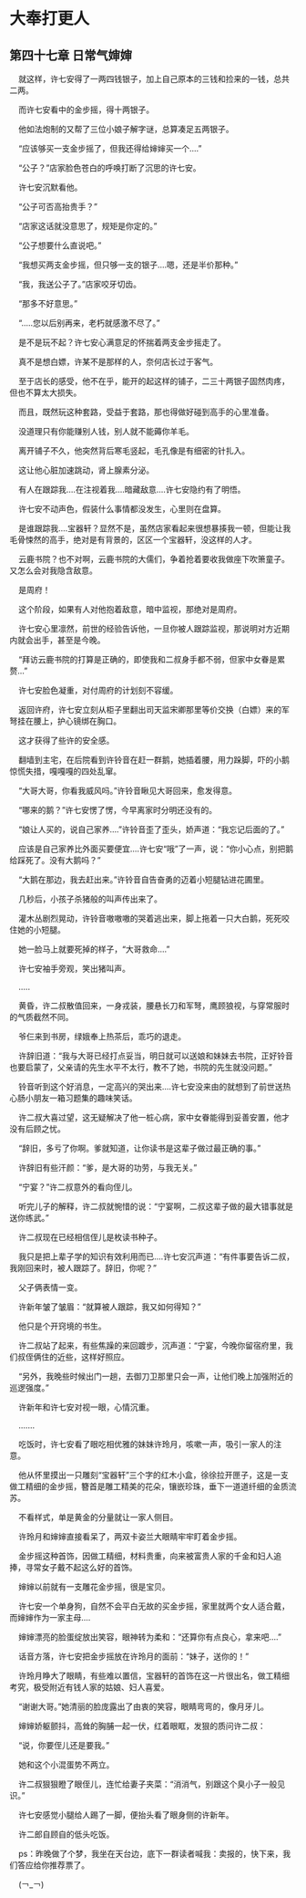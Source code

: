 # 大奉打更人 
 ## 第四十七章 日常气婶婶
     就这样，许七安得了一两四钱银子，加上自己原本的三钱和捡来的一钱，总共二两。

    而许七安看中的金步摇，得十两银子。

    他如法炮制的又帮了三位小娘子解字谜，总算凑足五两银子。

    “应该够买一支金步摇了，但我还得给婶婶买一个....”

    “公子？”店家脸色苍白的呼唤打断了沉思的许七安。

    许七安沉默看他。

    “公子可否高抬贵手？”

    “店家这话就没意思了，规矩是你定的。”

    “公子想要什么直说吧。”

    “我想买两支金步摇，但只够一支的银子....嗯，还是半价那种。”

    “我，我送公子了。”店家咬牙切齿。

    “那多不好意思。”

    “.....您以后别再来，老朽就感激不尽了。”

    是不是玩不起？许七安心满意足的怀揣着两支金步摇走了。

    真不是想白嫖，许某不是那样的人，奈何店长过于客气。

    至于店长的感受，他不在乎，能开的起这样的铺子，二三十两银子固然肉疼，但也不算太大损失。

    而且，既然玩这种套路，受益于套路，那也得做好碰到高手的心里准备。

    没道理只有你能赚别人钱，别人就不能薅你羊毛。

    离开铺子不久，他突然背后寒毛竖起，毛孔像是有细密的针扎入。

    这让他心脏加速跳动，肾上腺素分泌。

    有人在跟踪我....在注视着我....暗藏敌意....许七安隐约有了明悟。

    许七安不动声色，假装什么事情都没发生，心里则在盘算。

    是谁跟踪我....宝器轩？显然不是，虽然店家看起来很想暴揍我一顿，但能让我毛骨悚然的高手，绝对是有背景的，区区一个宝器轩，没这样的人才。

    云鹿书院？也不对啊，云鹿书院的大儒们，争着抢着要收我做座下吹箫童子。又怎么会对我隐含敌意。

    是周府！

    这个阶段，如果有人对他抱着敌意，暗中监视，那绝对是周府。

    许七安心里凛然，前世的经验告诉他，一旦你被人跟踪监视，那说明对方近期内就会出手，甚至是今晚。

    “拜访云鹿书院的打算是正确的，即使我和二叔身手都不弱，但家中女眷是累赘...”

    许七安脸色凝重，对付周府的计划刻不容缓。

    返回许府，许七安立刻从柜子里翻出司天监宋卿那里等价交换（白嫖）来的军弩挂在腰上，护心镜绑在胸口。

    这才获得了些许的安全感。

    翻墙到主宅，在后院看到许铃音在赶一群鹅，她插着腰，用力跺脚，吓的小鹅惊慌失措，嘎嘎嘎的四处乱窜。

    “大哥大哥，你看我威风吗。”许铃音瞅见大哥回来，愈发得意。

    “哪来的鹅？”许七安愣了愣，今早离家时分明还没有的。

    “娘让人买的，说自己家养....”许铃音歪了歪头，娇声道：“我忘记后面的了。”

    应该是自己家养比外面买要便宜....许七安“哦”了一声，说：“你小心点，别把鹅给踩死了。没有大鹅吗？”

    “大鹅在那边，我去赶出来。”许铃音自告奋勇的迈着小短腿钻进花圃里。

    几秒后，小孩子杀猪般的叫声传出来了。

    灌木丛剧烈晃动，许铃音嗷嗷嗷的哭着逃出来，脚上拖着一只大白鹅，死死咬住她的小短腿。

    她一脸马上就要死掉的样子，“大哥救命....”

    许七安袖手旁观，笑出猪叫声。

    .....

    黄昏，许二叔散值回来，一身戎装，腰悬长刀和军弩，鹰顾狼视，与穿常服时的气质截然不同。

    爷仨来到书房，绿娥奉上热茶后，乖巧的退走。

    许辞旧道：“我与大哥已经打点妥当，明日就可以送娘和妹妹去书院，正好铃音也要启蒙了，父亲请的先生水平不太行，教不了她，书院的先生就没问题。”

    铃音听到这个好消息，一定高兴的哭出来....许七安没来由的就想到了前世送热心肠小朋友一箱习题集的趣味笑话。

    许二叔大喜过望，这无疑解决了他一桩心病，家中女眷能得到妥善安置，他才没有后顾之忧。

    “辞旧，多亏了你啊。爹就知道，让你读书是这辈子做过最正确的事。”

    许辞旧有些汗颜：“爹，是大哥的功劳，与我无关。”

    “宁宴？”许二叔意外的看向侄儿。

    听完儿子的解释，许二叔就惋惜的说：“宁宴啊，二叔这辈子做的最大错事就是送你练武。”

    许二叔现在已经相信侄儿是枚读书种子。

    我只是把上辈子学的知识有效利用而已....许七安沉声道：“有件事要告诉二叔，我刚回来时，被人跟踪了。辞旧，你呢？”

    父子俩表情一变。

    许新年皱了皱眉：“就算被人跟踪，我又如何得知？”

    他只是个开窍境的书生。

    许二叔站了起来，有些焦躁的来回踱步，沉声道：“宁宴，今晚你留宿府里，我们叔侄俩住的近些，这样好照应。

    “另外，我晚些时候出门一趟，去御刀卫那里只会一声，让他们晚上加强附近的巡逻强度。”

    许新年和许七安对视一眼，心情沉重。

    .......

    吃饭时，许七安看了眼吃相优雅的妹妹许玲月，咳嗽一声，吸引一家人的注意。

    他从怀里摸出一只雕刻“宝器轩”三个字的红木小盒，徐徐拉开匣子，这是一支做工精细的金步摇，簪首是雕工精美的花朵，镶嵌珍珠，垂下一道道纤细的金质流苏。

    不看样式，单是黄金的分量就让一家人侧目。

    许玲月和婶婶直接看呆了，两双卡姿兰大眼睛牢牢盯着金步摇。

    金步摇这种首饰，因做工精细，材料贵重，向来被富贵人家的千金和妇人追捧，寻常女子戴不起这么好的首饰。

    婶婶以前就有一支雕花金步摇，很是宝贝。

    许七安一个单身狗，自然不会平白无故的买金步摇，家里就两个女人适合戴，而婶婶作为一家主母....

    婶婶漂亮的脸蛋绽放出笑容，眼神转为柔和：“还算你有点良心，拿来吧....”

    话音方落，许七安把金步摇放在许玲月的面前：“妹子，送你的！”

    许玲月睁大了眼睛，有些难以置信，宝器轩的首饰在这一片很出名，做工精细考究，极受附近有钱人家的姑娘、妇人喜爱。

    “谢谢大哥。”她清丽的脸庞露出了由衷的笑容，眼睛弯弯的，像月牙儿。

    婶婶娇躯颤抖，高耸的胸脯一起一伏，红着眼眶，发狠的质问许二叔：

    “说，你要侄儿还是要我。”

    她和这个小混蛋势不两立。

    许二叔狠狠瞪了眼侄儿，连忙给妻子夹菜：“消消气，别跟这个臭小子一般见识。”

    许七安感觉小腿给人踢了一脚，便抬头看了眼身侧的许新年。

    许二郎自顾自的低头吃饭。

    ps：昨晚做了个梦，我坐在天台边，底下一群读者喊我：卖报的，快下来，我们答应给你推荐票了。

    (￢_￢)